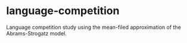 # language-competition
Language competition study using the mean-filed approximation of the Abrams-Strogatz model.
